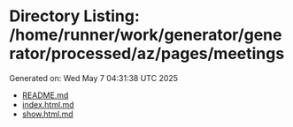 # Directory Listing: /home/runner/work/generator/generator/processed/az/pages/meetings
Generated on: Wed May  7 04:31:38 UTC 2025

- [README.md](README.md)
- [index.html.md](index.html.md)
- [show.html.md](show.html.md)
